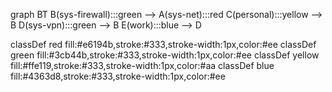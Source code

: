 graph BT
  B(sys-firewall):::green --> A(sys-net):::red
  C(personal):::yellow --> B
  D(sys-vpn):::green --> B
  E(work):::blue --> D

  classDef red fill:#e6194b,stroke:#333,stroke-width:1px,color:#ee
  classDef green fill:#3cb44b,stroke:#333,stroke-width:1px,color:#ee
  classDef yellow fill:#ffe119,stroke:#333,stroke-width:1px,color:#aa
  classDef blue fill:#4363d8,stroke:#333,stroke-width:1px,color:#ee
